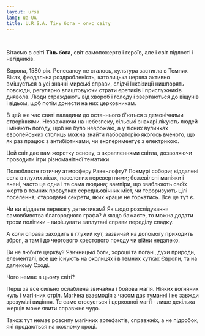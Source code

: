 ```yaml
---
layout: ursa
lang: ua-UA
title: U.R.S.A. Тінь бога - опис світу
---
```


<div id="nav-placeholder"></div>
<script>
$(function(){
  $("#nav-placeholder").load("/ursa_doc/navbar.html");
});
</script>

<br>

Вітаємо в світі **Тінь бога**, світ самопожертв і героїв, але і світ
підлості і негідників.

Європа, 1580 рік. Ренесансу не сталось, культура застигла в Темних Віках,
феодальна роздробленість, католицька церква активно вмішується в усі
значні мирські справи, слідчі Інквізиції нишпорять повсюди, регулярно
влаштовуючи страти єретиків і прислужників диявола. Люди страждають від
хвороб і голоду і звертаються до віщунів і відьом, щоб потім донести на
них церковникам.

В цей же час святі паладини до останнього б'ються з демонічними
створіннями. Незважаючи на небезпеку, сільські знахарі лікують людей і
міняють погоду, щоб не було неврожаю, а у тісних вуличках європейських
столиць можна знайти лабораторію якогоcь вченого, що як раз працює
з антибіотиками, чи експериментує з електрикою.

Цей світ дає вам жорстку основу, з вкрапленнями світла, дозволяючи
проводити ігри різноманітної тематики.

Полюбляєте готичну атмосферу Равенлофту? Похмурі собори; віддалені села
в глухих лісах, населених перевертнями; божевільні маніяки і вчені, часто
це одна і та сама людина; вампіри, що зваблюють своїх жертв в темних
провулках середньовічних міст, чи тероризують цілі поселення; стародавні
секрети, яких краще не торкатись. Все це тут є.

Чи ви віддаєте перевагу детективам? Як щодо розслідування самовбивства
благородного графа? А якщо бажаєте, то можна додати трохи політики -
вирішувати заплутані справи переділу спадку.

А коли справа заходить в глухий кут, зазвичай на допомогу приходить
зброя, а там і до чергового хрестового походу чи війни недалеко.

Ви не любите церкву? Язичницькі боги, хороші та погані, духи природи,
елементалі, все ще існують на околицях і в темних кутках Європи, та на
далекому Сході.

Чого немає в цьому світі?

Перш за все сильно ослаблена звичайна і бойова
магія. Ніяких вогняних куль і магічних стріл. Магічна взаємодія з часом
дає туманні і не завжди зрозумілі видіння. Те саме стосується і церковної
магії - лише декілька жерців може явити справжнє чудо.

Також тут немає розсипу магічних артефактів, справжніх, а не підробок,
які продаються на кожному кроці.

